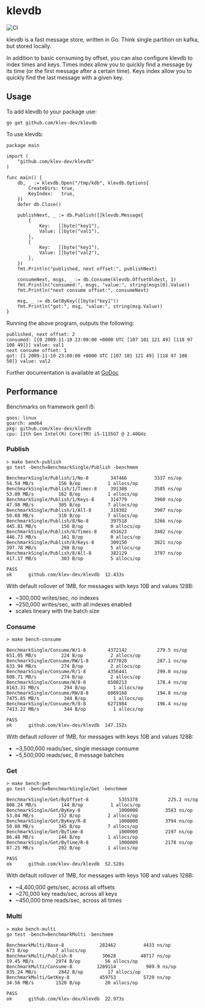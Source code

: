 # klevdb

![CI](https://github.com/klev-dev/klevdb/actions/workflows/ci.yml/badge.svg)

klevdb is a fast message store, written in Go. Think single partition on kafka, but stored locally.

In addition to basic consuming by offset, you can also configure klevdb to index times and keys. Times index allow you to quickly find a message by its time (or the first message after a certain time). Keys index allow you to quickly find the last message with a given key.

## Usage

To add klevdb to your package use:

```
go get github.com/klev-dev/klevdb
```

To use klevdb:

```
package main

import (
    "github.com/klev-dev/klevdb"
)

func main() {
	db, _ := klevdb.Open("/tmp/kdb", klevdb.Options{
		CreateDirs: true,
		KeyIndex:   true,
	})
	defer db.Close()

	publishNext, _ := db.Publish([]klevdb.Message{
		{
			Key:   []byte("key1"),
			Value: []byte("val1"),
		},
		{
			Key:   []byte("key1"),
			Value: []byte("val2"),
		},
	})
	fmt.Println("published, next offset:", publishNext)

	consumeNext, msgs, _ := db.Consume(klevdb.OffsetOldest, 1)
	fmt.Println("consumed:", msgs, "value:", string(msgs[0].Value))
	fmt.Println("next consume offset:", consumeNext)

	msg, _ := db.GetByKey([]byte("key1"))
	fmt.Println("got:", msg, "value:", string(msg.Value))
}
```

Running the above program, outputs the following:
```
published, next offset: 2
consumed: [{0 2009-11-10 23:00:00 +0000 UTC [107 101 121 49] [118 97 108 49]}] value: val1
next consume offset: 1
got: {1 2009-11-10 23:00:00 +0000 UTC [107 101 121 49] [118 97 108 50]} value: val2
```

Further documentation is available at [GoDoc](https://pkg.go.dev/github.com/klev-dev/klevdb)

## Performance

Benchmarks on framework gen1 i5:
```
goos: linux
goarch: amd64
pkg: github.com/klev-dev/klevdb
cpu: 11th Gen Intel(R) Core(TM) i5-1135G7 @ 2.40GHz
```

### Publish
```
≻ make bench-publish 
go test -bench=BenchmarkSingle/Publish -benchmem

BenchmarkSingle/Publish/1/No-8    	  347466	      3337 ns/op	  54.54 MB/s	     156 B/op	       1 allocs/op
BenchmarkSingle/Publish/1/Times-8 	  391308	      3585 ns/op	  53.00 MB/s	     162 B/op	       1 allocs/op
BenchmarkSingle/Publish/1/Keys-8  	  314779	      3960 ns/op	  47.98 MB/s	     305 B/op	       7 allocs/op
BenchmarkSingle/Publish/1/All-8   	  319302	      3907 ns/op	  50.68 MB/s	     310 B/op	       7 allocs/op
BenchmarkSingle/Publish/8/No-8    	  397518	      3266 ns/op	 445.81 MB/s	     156 B/op	       0 allocs/op
BenchmarkSingle/Publish/8/Times-8 	  451623	      3402 ns/op	 446.73 MB/s	     161 B/op	       0 allocs/op
BenchmarkSingle/Publish/8/Keys-8  	  309150	      3821 ns/op	 397.78 MB/s	     298 B/op	       5 allocs/op
BenchmarkSingle/Publish/8/All-8   	  382129	      3797 ns/op	 417.17 MB/s	     303 B/op	       5 allocs/op

PASS
ok  	github.com/klev-dev/klevdb	12.433s
```
With default rollover of 1MB, for messages with keys 10B and values 128B:
 * ~300,000 writes/sec, no indexes
 * ~250,000 writes/sec, with all indexes enabled
 * scales lineary with the batch size

### Consume
```
≻ make bench-consume 

BenchmarkSingle/Consume/W/1-8     	 4372142	       279.5 ns/op	 651.05 MB/s	     224 B/op	       2 allocs/op
BenchmarkSingle/Consume/RW/1-8    	 4377028	       287.1 ns/op	 633.94 MB/s	     274 B/op	       2 allocs/op
BenchmarkSingle/Consume/R/1-8     	 4356441	       299.0 ns/op	 608.71 MB/s	     274 B/op	       2 allocs/op
BenchmarkSingle/Consume/W/8-8     	 6508213	       178.4 ns/op	8163.31 MB/s	     294 B/op	       1 allocs/op
BenchmarkSingle/Consume/RW/8-8    	 6069168	       194.8 ns/op	7475.85 MB/s	     344 B/op	       1 allocs/op
BenchmarkSingle/Consume/R/8-8     	 6271984	       196.4 ns/op	7413.22 MB/s	     344 B/op	       1 allocs/op

PASS
ok  	github.com/klev-dev/klevdb	147.152s
```
With default rollover of 1MB, for messages with keys 10B and values 128B:
 * ~3,500,000 reads/sec, single message consume
 * ~5,500,000 reads/sec, 8 message batches

### Get
```
≻ make bench-get
go test -bench=BenchmarkSingle/Get -benchmem

BenchmarkSingle/Get/ByOffset-8         	 5355378	       225.2 ns/op	 808.24 MB/s	     144 B/op	       1 allocs/op
BenchmarkSingle/Get/ByKey-8            	 1000000	      3583 ns/op	  53.04 MB/s	     152 B/op	       2 allocs/op
BenchmarkSingle/Get/ByKey/R-8          	 1000000	      3794 ns/op	  50.08 MB/s	     345 B/op	       7 allocs/op
BenchmarkSingle/Get/ByTime-8           	 1000000	      2197 ns/op	  86.48 MB/s	     144 B/op	       1 allocs/op
BenchmarkSingle/Get/ByTime/R-8         	 1000000	      2178 ns/op	  87.25 MB/s	     202 B/op	       1 allocs/op

PASS
ok  	github.com/klev-dev/klevdb	52.528s
```
With default rollover of 1MB, for messages with keys 10B and values 128B:
 * ~4,400,000 gets/sec, across all offsets
 * ~270,000 key reads/sec, across all keys
 * ~450,000 time reads/sec, across all times

### Multi
```
≻ make bench-multi
go test -bench=BenchmarkMulti -benchmem

BenchmarkMulti/Base-8         	  282462	      4433 ns/op	     673 B/op	       7 allocs/op
BenchmarkMulti/Publish-8      	   30628	     40717 ns/op	  19.45 MB/s	    2974 B/op	      56 allocs/op
BenchmarkMulti/Consume-8      	 1289114	       909.9 ns/op	 835.24 MB/s	    2842 B/op	      17 allocs/op
BenchmarkMulti/GetKey-8       	  459753	      5729 ns/op	  34.56 MB/s	    1520 B/op	      20 allocs/op

PASS
ok  	github.com/klev-dev/klevdb	22.973s
```
